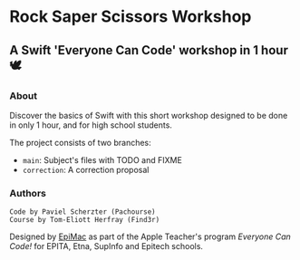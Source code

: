 # Rock Saper Scissors Workshop
## A Swift 'Everyone Can Code' workshop in 1 hour 🕊

### About
Discover the basics of Swift with this short workshop designed to be done in only 1 hour, and for high school students.

The project consists of two branches:
- `main`: Subject's files with TODO and FIXME 
- `correction`: A correction proposal

### Authors
```
Code by Paviel Scherzter (Pachourse)
Course by Tom-Eliott Herfray (Find3r)
```

Designed by [EpiMac](https://www.epimac.org) as part of the Apple Teacher's program *Everyone Can Code!* for EPITA, Etna, SupInfo and Epitech schools.
